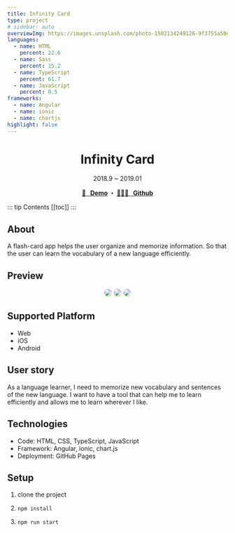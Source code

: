 ```yaml
---
title: Infinity Card
type: project
# sidebar: auto
overviewImg: https://images.unsplash.com/photo-1502134249126-9f3755a50d78?ixlib=rb-1.2.1&auto=format&fit=crop&w=2700&q=80
languages:
  - name: HTML
    percent: 22.6
  - name: Sass
    percent: 15.2
  - name: TypeScript
    percent: 61.7
  - name: JavaScript
    percent: 0.5
frameworks:
  - name: Angular
  - name: ionic
  - name: chartjs
highlight: false
---
```


<h1 align="center">Infinity Card</h1>
<div align="center">2018.9 ~ 2019.01</div>

<p align="center">
  <strong>
    <a href="https://jooyoo.github.io/ionic-infinityCard" target="_blank">🚀 &nbsp; Demo</a>
    ・ <a href="https://github.com/JooYoo/js-dailySpinner" target="_blank">👨🏻‍💻 &nbsp; Github</a>
  </strong>
</p>

::: tip Contents
[[toc]]
:::

## About

A flash-card app helps the user organize and memorize information. So that the user can learn the vocabulary of a new language efficiently.

## Preview

<p align="center">
    <img style="border-radius: 10px; border: 1px lightgray solid;" src="https://farm5.staticflickr.com/4849/33097439698_af16aa6a72.jpg" />
    <img style="border-radius: 10px; border: 1px lightgray solid;" src="https://farm5.staticflickr.com/4881/40008301783_f2ae188bd9.jpg" />
    <img style="border-radius: 10px; border: 1px lightgray solid;" src="https://farm5.staticflickr.com/4867/46248552374_8a722797a1.jpg" />
</p>

## Supported Platform

- Web
- iOS
- Android

## **User story**

As a language learner, I need to memorize new vocabulary and sentences of the new language. I want to have a tool that can help me to learn efficiently and allows me to learn wherever I like.

## **Technologies**

- Code: HTML, CSS, TypeScript, JavaScript
- Framework: Angular, ionic, chart.js
- Deployment: GitHub Pages

## **Setup**

1. clone the project

2. `npm install`

3. `npm run start`
